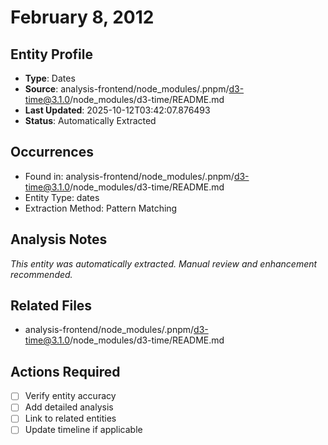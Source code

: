 # February 8, 2012

## Entity Profile
- **Type**: Dates
- **Source**: analysis-frontend/node_modules/.pnpm/d3-time@3.1.0/node_modules/d3-time/README.md
- **Last Updated**: 2025-10-12T03:42:07.876493
- **Status**: Automatically Extracted

## Occurrences
- Found in: analysis-frontend/node_modules/.pnpm/d3-time@3.1.0/node_modules/d3-time/README.md
- Entity Type: dates
- Extraction Method: Pattern Matching

## Analysis Notes
*This entity was automatically extracted. Manual review and enhancement recommended.*

## Related Files
- analysis-frontend/node_modules/.pnpm/d3-time@3.1.0/node_modules/d3-time/README.md

## Actions Required
- [ ] Verify entity accuracy
- [ ] Add detailed analysis
- [ ] Link to related entities
- [ ] Update timeline if applicable
